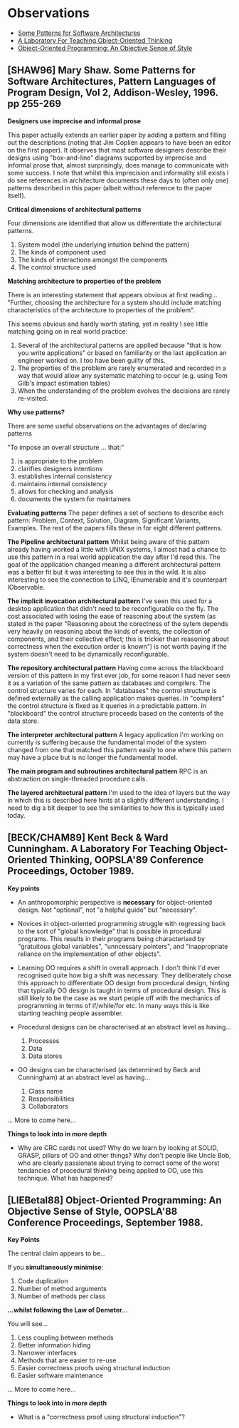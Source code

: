 # Observations
* [Some Patterns for Software Architectures](#shaw96-mary-shaw-some-patterns-for-software-architectures-pattern-languages-of-program-design-vol-2-addison-wesley-1996-pp-255-269)
* [A Laboratory For Teaching Object-Oriented Thinking](#beckcham89-kent-beck--ward-cunningham-a-laboratory-for-teaching-object-oriented-thinking-oopsla89-conference-proceedings-october-1989)
* [Object-Oriented Programming: An Objective Sense of Style](#liebetal88-object-oriented-programming-an-objective-sense-of-style-oopsla88-conference-proceedings-september-1988)

## [SHAW96] Mary Shaw. Some Patterns for Software Architectures, Pattern Languages of Program Design, Vol 2, Addison-Wesley, 1996. pp 255-269

**Designers use imprecise and informal prose**

This paper actually extends an earlier paper by adding a pattern and filling out the descriptions (noting that Jim Coplien appears to have been an editor on the first paper). It observes that most software designers describe their designs using "box-and-line" diagrams supported by imprecise and informal prose that, almost surprisingly, does manage to communicate with some success. I note that whilst this imprecision and informality still exists I do see references in architecture documents these days to (often only one) patterns described in this paper (albeit without reference to the paper itself). 

**Critical dimensions of architectural patterns**

Four dimensions are identified that allow us differentiate the architectural patterns.

 1. System model (the underlying intuition behind the pattern)
 2. The kinds of component used
 3. The kinds of interactions amongst the components
 4. The control structure used
 
 **Matching architecture to properties of the problem**
 
There is an interesting statement that appears obvious at first reading... "Further, choosing the architecture for a system should include matching characteristics of the architecture to properties of the problem". 

This seems obvious and hardly worth stating, yet in reality I see little matching going on in real world practice:

1. Several of the architectural patterns are applied because "that is how you write applications" or based on familiarity or the last application an engineer worked on. I too have been guilty of this. 
2. The properties of the problem are rarely enumerated and recorded in a way that would allow any systematic matching to occur (e.g. using Tom Gilb's impact estimation tables)
3. When the understanding of the problem evolves the decisions are rarely re-visited.

**Why use patterns?**

There are some useful observations on the advantages of declaring patterns

"To impose an overall structure ... that:"
1. is appropriate to the problem
2. clarifies designers intentions
3. establishes internal consistency
4. maintains internal consistency
5. allows for checking and analysis
6. documents the system for maintainers

**Evaluating patterns**
The paper defines a set of sections to describe each pattern: Problem, Context, Solution, Diagram, Significant Variants, Examples. The rest of the papers fills these in for eight different patterns. 

**The Pipeline architectural pattern**
Whilst being aware of this pattern already having worked a little with UNIX systems, I almost had a chance to use this pattern in a real world application the day after I'd read this. The goal of the application changed meaning a different architectural pattern was a better fit but it was interesting to see this in the wild. It is also interesting to see the connection to LINQ, IEnumerable and it's counterpart IObservable.

**The implicit invocation architectural pattern**
I've seen this used for a desktop application that didn't need to be reconfigurable on the fly. The cost associated with losing the ease of reasoning about the system (as stated in the paper "Reasoning about the corectness of the sytem depends very heavily on reasoning about the kinds of events, the collection of components, and their collective effect; this is trickier than reasoning about correctness when the execution order is known") is not worth paying if the system doesn't need to be dynamically reconfigurable. 

**The repository architectural pattern**
Having come across the blackboard version of this pattern in my first ever job, for some reason I had never seen it as a variation of the same pattern as databases and compilers. The control structure varies for each. In "databases" the control structure is defined externally as the calling application makes queries. In "compilers" the control structure is fixed as it queries in a predictable pattern. In "blackboard" the control structure proceeds based on the contents of the data store. 

**The interpreter architectural pattern**
A legacy application I'm working on currently is suffering because the fundamental model of the system changed from one that matched this pattern easily to one where this pattern may have a place but is no longer the fundamental model.

**The main program and subroutines architectural pattern**
RPC is an abstraction on single-threaded procedure calls.

**The layered architectural pattern**
I'm used to the idea of layers but the way in which this is described here hints at a slightly different understanding. I need to dig a bit deeper to see the similarities to how this is typically used today.


## [BECK/CHAM89] Kent Beck & Ward Cunningham. A Laboratory For Teaching Object-Oriented Thinking, OOPSLA'89 Conference Proceedings, October 1989. 

**Key points**

* An anthropomorphic perspective is **necessary** for object-oriented design. Not "optional", not "a helpful guide" but "necessary". 

* Novices in object-oriented programming struggle with regressing back to the sort of "global knowledge" that is possible in procedural programs. This results in their programs being characterised by "gratuitous global variables", "unncessary pointers", and "inappropriate reliance on the implementation of other objects". 

* Learning OO requires a shift in overall approach. I don't think I'd ever recognised quite how big a shift was necessary. They deliberately chose this approach to differentiate OO design from procedural design, hinting that typically OO design is taught in terms of procedural design. This is still likely to be the case as we start people off with the mechanics of programming in terms of if/while/for etc. In many ways this is like starting teaching people assembler. 

* Procedural designs can be characterised at an abstract level as having...
    1. Processes
    2. Data
    3. Data stores

* OO designs can be characterised (as determined by Beck and Cunningham) at an abstract level as having... 
    1. Class name
    2. Responsibilities
    3. Collaborators

... More to come here...

**Things to look into in more depth**

* Why are CRC cards not used? Why do we learn by looking at SOLID, GRASP, pillars of OO and other things? Why don't people like Uncle Bob, who are clearly passionate about trying to correct some of the worst tendancies of procedural thinking being applied to OO, use this technique. What has happened?

## [LIEBetal88] Object-Oriented Programming: An Objective Sense of Style, OOPSLA'88 Conference Proceedings, September 1988.

**Key Points** 

The central claim appears to be...

If you **simultaneously minimise**:
1. Code duplication
2. Number of method arguments
3. Number of methods per class

**...whilst following the Law of Demeter**... 

You will see...
1. Less coupling between methods
2. Better information hiding
3. Narrower interfaces
4. Methods that are easier to re-use
5. Easier correctness proofs using structural induction
6. Easier software maintenance

... More to come here...

**Things to look into in more depth**

* What is a "correctness proof using structural induction"? 
